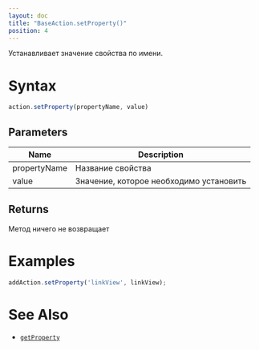 ```yaml
---
layout: doc
title: "BaseAction.setProperty()"
position: 4
---
```


Устанавливает значение свойства по имени.

# Syntax

```js
action.setProperty(propertyName, value)
```

## Parameters

|Name|Description|
|----|---------|
|propertyName|Название свойства|
|value|Значение, которое необходимо установить|

## Returns

Метод ничего не возвращает

# Examples

```js
addAction.setProperty('linkView', linkView);
```

# See Also

* [`getProperty`](../BaseAction.getProperty/)
